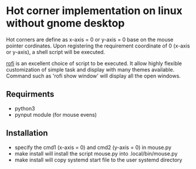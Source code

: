 # Hot corner implementation on linux without gnome desktop
Hot corners are define as x-axis = 0 or y-axis = 0 base on the mouse pointer cordinates. Upon registering the requirement coordinate of 0 (x-axis or y-axis), a shell script will be executed. 

[rofi](https://github.com/davatorium/rofi) is an excellent choice of script to be executed. It allow highly flexible customization of simple task and display with many themes available. Command such as 'rofi show window' will display all the open windows. 

## Requirments 
- python3
- pynput module (for mouse evens)

## Installation
- specify the cmd1 (x-axis = 0) and cmd2 (y-axis = 0) in mouse.py
- make install will install the script mouse.py into .local/bin/mouse.py
- make install will copy systemd start file to the user systemd directory
